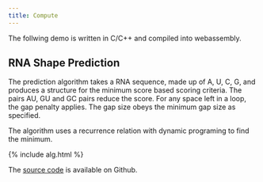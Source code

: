 ```yaml
---
title: Compute
---
```


The follwing demo is written in C/C++ and compiled into webassembly. 

## RNA Shape Prediction

The prediction algorithm takes a RNA sequence, made up of A, U, C, G, and produces a structure for the minimum score based scoring criteria.
The pairs AU, GU and GC pairs reduce the score. For any space left in a loop, the gap penalty applies. The gap size obeys the minimum gap size as specified.

The algorithm uses a recurrence relation with dynamic programing to find the minimum.

{% include alg.html %}

The [source code](https://github.com/mechapede/rna-predict) is available on Github. 
